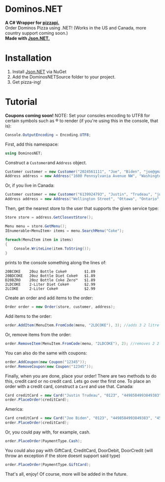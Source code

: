 # Dominos.NET
**A C# Wrapper for [pizzapi.](https://github.com/ggrammar/pizzapi)**<br>
Order Dominos Pizza using .NET! (Works in the US and Canada, more country support coming soon.)<br>
**Made with [Json.NET.](https://www.newtonsoft.com/json)**


# Installation
1. Install [Json.NET](https://www.newtonsoft.com/json) via NuGet
2. Add the DominosNETSource folder to your project.
3. Get pizza-ing!

# Tutorial
**Coupons coming soon!**
NOTE: Set your consoles encoding to UTF8 for certain symbols such as ® to render (if you're using this in the console, that is):
```cs
Console.OutputEncoding = Encoding.UTF8;
```
First, add this namespace:
```cs
using DominosNET;
```
Construct a `Customer`and `Address` object.
```cs
Customer customer = new Customer("2024561111", "Joe", "Biden", "joe@gmail.com");
Address address = new Address("1600 Pennsylvania Avenue NW", "Washington", "DC", "20500", Country.US, ServiceType.Delivery);
```
Or, if you live in Canada:
```cs
Customer customer = new Customer("6139924793", "Justin", "Trudeau", "justin@gmail.com");
Address address = new Address("Wellington Street", "Ottawa", "Ontario", "K1A0A9", Country.CA, ServiceType.Delivery);
```
Then, get the nearest store to the user that supports the given service type:
```cs
Store store = address.GetClosestStore();
```


```cs
Menu menu = store.GetMenu();
IEnumerable<MenuItem> items = menu.SearchMenu("Coke");

foreach(MenuItem item in items)
{
    Console.WriteLine(item.ToString());
}
```
prints to the console something along the lines of:
```
20BCOKE    20oz Bottle Coke®        $1.89
20BDCOKE   20oz Bottle Diet Coke®   $1.89
D20BZRO    20oz Bottle Coke Zero™   $1.89
2LDCOKE    2-Liter Diet Coke®       $2.99
2LCOKE     2-Liter Coke®            $2.99
```

Create an order and add items to the order:
```cs
Order order = new Order(store, customer, address);
``` 
Add items to the order:
```cs
order.AddItem(MenuItem.FromCode(menu, "2LDCOKE"), 3); //adds 3 2 litre diet cokes
```
Or, remove items from the order:
```cs
order.RemoveItem(MenuItem.FromCode(menu, "2LDCOKE"), 2); //removes 2 2 litre diet cokes, leaving you with 1
```
You can also do the same with coupons:
```cs
order.AddCoupon(new Coupon("12345"));
order.RemoveCoupon(new Coupon("12345"));
```
Finally, when you are done, place your order!
There are two methods to do this, credit card or no credit card.
Lets go over the first one. To place an order with a credit card, construct a `Card` and use that.
Canada:
```cs
Card creditCard = new Card("Justin Trudeau", "0123", "4498584993849383", "456" "K1A0A9");
order.PlaceOrder(creditCard);
```
America:
```cs
Card creditCard = new Card("Joe Biden", "0123", "4498584993849383", "456" "20500");
order.PlaceOrder(creditCard);
```
Or, you could pay with, for example, cash.
```cs
order.PlaceOrder(PaymentType.Cash);
```
You could also pay with GiftCard, CreditCard, DoorDebit, DoorCredit (will throw an exception if the store doesnt support said type)
```cs
order.PlaceOrder(PaymentType.GiftCard);
```

That's all, enjoy! Of course, more will be added in the future.
